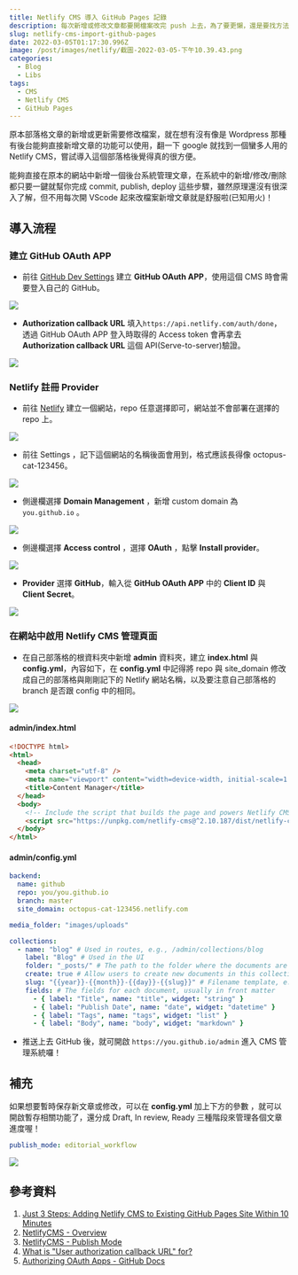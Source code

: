 ```yaml
---
title: Netlify CMS 導入 GitHub Pages 記錄
description: 每次新增或修改文章都要開檔案改完 push 上去，為了要更懶，還是要找方法吧！
slug: netlify-cms-import-github-pages
date: 2022-03-05T01:17:30.996Z
image: /post/images/netlify/截圖-2022-03-05-下午10.39.43.png
categories:
  - Blog
  - Libs
tags:
  - CMS
  - Netlify CMS
  - GitHub Pages
---
```


原本部落格文章的新增或更新需要修改檔案，就在想有沒有像是 Wordpress 那種有後台能夠直接新增文章的功能可以使用，翻一下 google 就找到一個蠻多人用的 Netlify CMS，嘗試導入這個部落格後覺得真的很方便。

能夠直接在原本的網站中新增一個後台系統管理文章，在系統中的新增/修改/刪除都只要一鍵就幫你完成 commit, publish, deploy 這些步驟，雖然原理還沒有很深入了解，但不用每次開 VScode 起來改檔案新增文章就是舒服啦(已知用火)！

## 導入流程

### 建立 GitHub OAuth APP

- 前往 [GitHub Dev Settings](https://github.com/settings/developers) 建立 **GitHub OAuth APP**，使用這個 CMS 時會需要登入自己的 GitHub。

![](/post/images/netlify/截圖-2022-03-06-上午9.47.50.png)

- **Authorization callback URL** 填入`https://api.netlify.com/auth/done`，透過 GitHub OAuth APP 登入時取得的 Access token 會再拿去 **Authorization callback URL** 這個 API(Serve-to-server)驗證。

![](/post/images/netlify/截圖-2022-03-06-上午9.49.55.png)

### Netlify 註冊 Provider

- 前往 [Netlify](https://app.netlify.com/account/sites) 建立一個網站，repo 任意選擇即可，網站並不會部署在選擇的 repo 上。

![](/post/images/netlify/截圖-2022-03-06-上午9.51.26.png)

- 前往 Settings ，記下這個網站的名稱後面會用到，格式應該長得像 octopus-cat-123456。

![](/post/images/netlify/截圖-2022-03-06-上午9.52.23.png)

- 側邊欄選擇 **Domain Management** ，新增 custom domain 為 `you.github.io` 。

![](/post/images/netlify/截圖-2022-03-06-上午9.57.15.png)

- 側邊欄選擇 **Access control** ，選擇 **OAuth** ，點擊 **Install provider**。

![](/post/images/netlify/截圖-2022-03-06-上午9.58.37.png)

- **Provider** 選擇 **GitHub**，輸入從 **GitHub OAuth APP** 中的 **Client ID** 與 **Client Secret**。

![](/post/images/netlify/截圖-2022-03-06-上午10.00.01.png)

### 在網站中啟用 Netlify CMS 管理頁面

- 在自己部落格的根資料夾中新增 **admin** 資料夾，建立 **index.html** 與 **config.yml**，內容如下，在 **config.yml** 中記得將 repo 與 site_domain 修改成自己的部落格與剛剛記下的 Netlify 網站名稱，以及要注意自己部落格的 branch 是否跟 config 中的相同。

![](/post/images/netlify/截圖-2022-03-06-上午10.01.57.png)

#### admin/index.html

```html
<!DOCTYPE html>
<html>
  <head>
    <meta charset="utf-8" />
    <meta name="viewport" content="width=device-width, initial-scale=1.0" />
    <title>Content Manager</title>
  </head>
  <body>
    <!-- Include the script that builds the page and powers Netlify CMS -->
    <script src="https://unpkg.com/netlify-cms@^2.10.187/dist/netlify-cms.js"></script>
  </body>
</html>
```

#### admin/config.yml

```yaml
backend:
  name: github
  repo: you/you.github.io
  branch: master
  site_domain: octopus-cat-123456.netlify.com

media_folder: "images/uploads"

collections:
  - name: "blog" # Used in routes, e.g., /admin/collections/blog
    label: "Blog" # Used in the UI
    folder: "_posts/" # The path to the folder where the documents are stored
    create: true # Allow users to create new documents in this collection
    slug: "{{year}}-{{month}}-{{day}}-{{slug}}" # Filename template, e.g., YYYY-MM-DD-title.md
    fields: # The fields for each document, usually in front matter
      - { label: "Title", name: "title", widget: "string" }
      - { label: "Publish Date", name: "date", widget: "datetime" }
      - { label: "Tags", name: "tags", widget: "list" }
      - { label: "Body", name: "body", widget: "markdown" }
```

- 推送上去 GitHub 後，就可開啟 `https://you.github.io/admin` 進入 CMS 管理系統囉！

## 補充

如果想要暫時保存新文章或修改，可以在 **config.yml** 加上下方的參數 ，就可以開啟暫存相關功能了，還分成 Draft, In review, Ready 三種階段來管理各個文章進度喔！

```yaml
publish_mode: editorial_workflow
```

![](/post/images/netlify/截圖-2022-03-05-下午10.39.43.png)

## 參考資料

1. [Just 3 Steps: Adding Netlify CMS to Existing GitHub Pages Site Within 10 Minutes](https://cnly.github.io/2018/04/14/just-3-steps-adding-netlify-cms-to-existing-github-pages-site-within-10-minutes.html)
2. [NetlifyCMS - Overview](https://www.netlifycms.org/docs/intro/)
3. [NetlifyCMS - Publish Mode](https://www.netlifycms.org/docs/configuration-options/#publish-mode)
4. [What is "User authorization callback URL" for?](https://github.community/t/what-is-user-authorization-callback-url-for/13990)
5. [Authorizing OAuth Apps - GitHub Docs](https://docs.github.com/en/developers/apps/building-oauth-apps/authorizing-oauth-apps)
